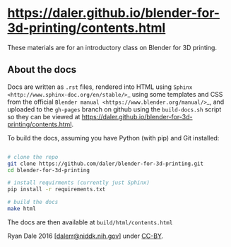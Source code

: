 # https://daler.github.io/blender-for-3d-printing/contents.html

These materials are for an introductory class on Blender for 3D printing.

## About the docs
Docs are written as ``.rst`` files, rendered into HTML using `Sphinx
<http://www.sphinx-doc.org/en/stable/>`_ using some templates and CSS from the
official `Blender manual <https://www.blender.org/manual/>`_, and uploaded to
the ``gh-pages`` branch on github using the ``build-docs.sh`` script so they
can be viewed at https://daler.github.io/blender-for-3d-printing/contents.html.

To build the docs, assuming you have Python (with pip) and Git installed:

```bash

# clone the repo
git clone https://github.com/daler/blender-for-3d-printing.git
cd blender-for-3d-printing

# install requirments (currently just Sphinx)
pip install -r requirements.txt

# build the docs
make html

```

The docs are then available at `build/html/contents.html`


Ryan Dale 2016 [dalerr@niddk.nih.gov] under [CC-BY](https://creativecommons.org/licenses/by/4.0/).

